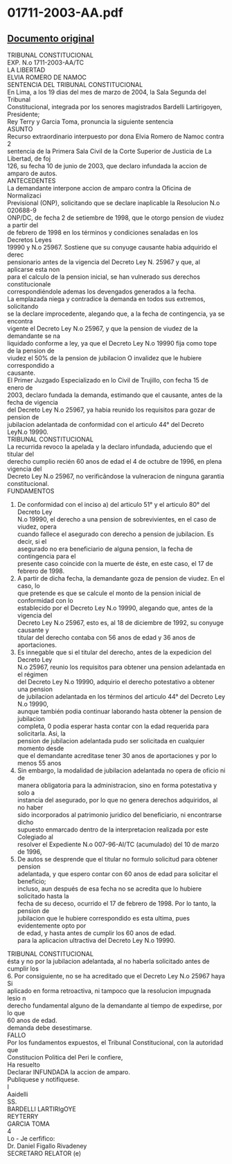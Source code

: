 
01711-2003-AA.pdf
=================
  
[Documento original](https://tc.gob.pe/jurisprudencia/2004/01711-2003-AA.pdf)  
---  
TRIBUNAL CONSTITUCIONAL  
EXP. N.o 1711-2003-AA/TC  
LA LIBERTAD  
ELVIA ROMERO DE NAMOC  
SENTENCIA DEL TRIBUNAL CONSTITUCIONAL  
En Lima, a los 19 dias del mes de marzo de 2004, la Sala Segunda del Tribunal  
Constitucional, integrada por los senores magistrados Bardelli Lartirigoyen, Presidente;  
Rey Terry y Garcia Toma, pronuncia la siguiente sentencia  
ASUNTO  
Recurso extraordinario interpuesto por dona Elvia Romero de Namoc contra 2  
sentencia de la Primera Sala Civil de la Corte Superior de Justicia de La Libertad, de foj  
126, su fecha 10 de junio de 2003, que declaro infundada la accion de amparo de autos.  
ANTECEDENTES  
La demandante interpone accion de amparo contra la Oficina de Normalizaci  
Previsional (ONP), solicitando que se declare inaplicable la Resolucion N.o 020688-9  
ONP/DC, de fecha 2 de setiembre de 1998, que le otorgo pension de viudez a partir del  
de febrero de 1998 en los términos y condiciones senaladas en los Decretos Leyes  
19990 y N.o 25967. Sostiene que su conyuge causante habia adquirido el derec  
pensionario antes de la vigencia del Decreto Ley N. 25967 y que, al aplicarse esta non  
para el calculo de la pension inicial, se han vulnerado sus derechos constitucionale  
correspondiéndole ademas los devengados generados a la fecha.  
La emplazada niega y contradice la demanda en todos sus extremos, solicitando  
se la declare improcedente, alegando que, a la fecha de contingencia, ya se encontra  
vigente el Decreto Ley N.o 25967, y que la pension de viudez de la demandante se na  
liquidado conforme a ley, ya que el Decreto Ley N.o 19990 fija como tope de la pension de  
viudez el 50% de la pension de jubilacion O invalidez que le hubiere correspondido a  
causante.  
El Primer Juzgado Especializado en lo Civil de Trujillo, con fecha 15 de enero de  
2003, declaro fundada la demanda, estimando que el causante, antes de la fecha de vigencia  
del Decreto Ley N.o 25967, ya habia reunido los requisitos para gozar de pension de  
jubilacion adelantada de conformidad con el articulo 44° del Decreto LeyN.o 19990.  
TRIBUNAL CONSTITUCIONAL  
La recurrida revoco la apelada y la declaro infundada, aduciendo que el titular del  
derecho cumplio recién 60 anos de edad el 4 de octubre de 1996, en plena vigencia del  
Decreto Ley N.o 25967, no verificândose la vulneracion de ninguna garantia constitucional.  
FUNDAMENTOS  
1. De conformidad con el inciso a) del articulo 51° y el articulo 80° del Decreto Ley  
N.o 19990, el derecho a una pension de sobrevivientes, en el caso de viudez, opera  
cuando fallece el asegurado con derecho a pension de jubilacion. Es decir, si el  
asegurado no era beneficiario de alguna pension, la fecha de contingencia para el  
presente caso coincide con la muerte de éste, en este caso, el 17 de febrero de 1998.  
2. A partir de dicha fecha, la demandante goza de pension de viudez. En el caso, lo  
que pretende es que se calcule el monto de la pension inicial de conformidad con lo  
establecido por el Decreto Ley N.o 19990, alegando que, antes de la vigencia del  
Decreto Ley N.o 25967, esto es, al 18 de diciembre de 1992, su conyuge causante y  
titular del derecho contaba con 56 anos de edad y 36 anos de aportaciones.  
3. Es innegable que si el titular del derecho, antes de la expedicion del Decreto Ley  
N.o 25967, reunio los requisitos para obtener una pension adelantada en el régimen  
del Decreto Ley N.o 19990, adquirio el derecho potestativo a obtener una pension  
de jubilacion adelantada en los términos del articulo 44° del Decreto Ley N.o 19990,  
aunque también podia continuar laborando hasta obtener la pension de jubilacion  
completa, 0 podia esperar hasta contar con la edad requerida para solicitarla. Asi, la  
pension de jubilacion adelantada pudo ser solicitada en cualquier momento desde  
que el demandante acreditase tener 30 anos de aportaciones y por lo menos 55 anos  
4. Sin embargo, la modalidad de jubilacion adelantada no opera de oficio ni de  
manera obligatoria para la administracion, sino en forma potestativa y solo a  
instancia del asegurado, por lo que no genera derechos adquiridos, al no haber  
sido incorporados al patrimonio juridico del beneficiario, ni encontrarse dicho  
supuesto enmarcado dentro de la interpretacion realizada por este Colegiado al  
resolver el Expediente N.o 007-96-AI/TC (acumulado) del 10 de marzo de 1996,  
5. De autos se desprende que el titular no formulo solicitud para obtener pension  
adelantada, y que espero contar con 60 anos de edad para solicitar el beneficio;  
incluso, aun después de esa fecha no se acredita que lo hubiere solicitado hasta la  
fecha de su deceso, ocurrido el 17 de febrero de 1998. Por lo tanto, la pension de  
jubilacion que le hubiere correspondido es esta ultima, pues evidentemente opto por  
de edad, y hasta antes de cumplir los 60 anos de edad.  
para la aplicacion ultractiva del Decreto Ley N.o 19990.  
  
TRIBUNAL CONSTITUCIONAL  
ésta y no por la jubilacion adelantada, al no haberla solicitado antes de cumplir los  
6. Por consiguiente, no se ha acreditado que el Decreto Ley N.o 25967 haya Si  
aplicado en forma retroactiva, ni tampoco que la resolucion impugnada lesio n  
derecho fundamental alguno de la demandante al tiempo de expedirse, por lo que  
60 anos de edad.  
demanda debe desestimarse.  
FALLO  
Por los fundamentos expuestos, el Tribunal Constitucional, con la autoridad que  
Constitucion Politica del Peri le confiere,  
Ha resuelto  
Declarar INFUNDADA la accion de amparo.  
Publiquese y notifiquese.  
I  
Aaidelli  
SS.  
BARDELLI LARTIRIgOYE  
REYTERRY  
GARCIA TOMA  
4  
Lo - Je cerfifico:  
Dr. Daniel Figallo Rivadeney  
SECRETARO RELATOR (e)